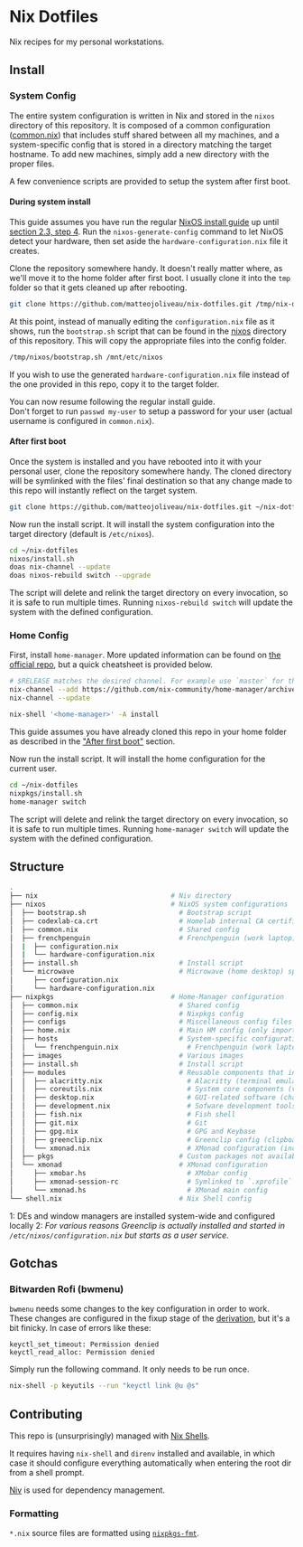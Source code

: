 # Nix Dotfiles

Nix recipes for my personal workstations.

## Install 

### System Config

The entire system configuration is written in Nix and stored in the `nixos` directory of this repository. It is composed of a common configuration ([common.nix](./nixos/common.nix)) that includes stuff shared between all my machines, and a system-specific config that is stored in a directory matching the target hostname. To add new machines, simply add a new directory with the proper files.

A few convenience scripts are provided to setup the system after first boot.

#### During system install

This guide assumes you have run the regular [NixOS install guide] up until [section 2.3, step 4]. Run the `nixos-generate-config` command to let NixOS detect your hardware, then set aside the `hardware-configuration.nix` file it creates. 

Clone the repository somewhere handy. It doesn't really matter where, as we'll move it to the home folder after first boot. I usually clone it into the `tmp` folder so that it gets cleaned up after rebooting.

```bash
git clone https://github.com/matteojoliveau/nix-dotfiles.git /tmp/nix-dotfiles
```


At this point, instead of manually editing the `configuration.nix` file as it shows, run the `bootstrap.sh` script that can be found in the [nixos](./nixos/bootstrap.sh) directory of this repository. This will copy the appropriate files into the config folder.

```bash
/tmp/nixos/bootstrap.sh /mnt/etc/nixos
```

If you wish to use the generated `hardware-configuration.nix` file instead of the one provided in this repo, copy it to the target folder.

You can now resume following the regular install guide.  
Don't forget to run `passwd my-user` to setup a password for your user (actual username is configured in `common.nix`).

#### After first boot

Once the system is installed and you have rebooted into it with your personal user, clone the repository somewhere handy. The cloned directory will be symlinked with the files' final destination so that any change made to this repo will instantly reflect on the target system.

```bash
git clone https://github.com/matteojoliveau/nix-dotfiles.git ~/nix-dotfiles
```

Now run the install script. It will install the system configuration into the target directory (default is `/etc/nixos`).

```bash
cd ~/nix-dotfiles
nixos/install.sh
doas nix-channel --update
doas nixos-rebuild switch --upgrade
```

The script will delete and relink the target directory on every invocation, so it is safe to run multiple times.
Running `nixos-rebuild switch` will update the system with the defined configuration.


### Home Config

First, install `home-manager`. More updated information can be found on [the official repo](https://github.com/nix-community/home-manager/#installation), but a quick cheatsheet is provided below.

```bash
# $RELEASE matches the desired channel. For example use `master` for the main branch or `release-20.09` for the stable release.
nix-channel --add https://github.com/nix-community/home-manager/archive/$RELEASE.tar.gz home-manager
nix-channel --update

nix-shell '<home-manager>' -A install
```

This guide assumes you have already cloned this repo in your home folder as described in the ["After first boot"](#after-first-boot) section.

Now run the install script. It will install the home configuration for the current user.

```bash
cd ~/nix-dotfiles
nixpkgs/install.sh
home-manager switch
```

The script will delete and relink the target directory on every invocation, so it is safe to run multiple times.
Running `home-manager switch` will update the system with the defined configuration.

## Structure

```bash
.
├── nix                                 # Niv directory
├── nixos                               # NixOS system configurations
│  ├── bootstrap.sh                       # Bootstrap script
│  ├── codexlab-ca.crt                    # Homelab internal CA certificate
│  ├── common.nix                         # Shared config
│  ├── frenchpenguin                      # Frenchpenguin (work laptop) specific configs
│  |  ├── configuration.nix
│  |  └── hardware-configuration.nix
│  ├── install.sh                         # Install script
│  └── microwave                          # Microwave (home desktop) specific configs
│     ├── configuration.nix
│     └── hardware-configuration.nix
├── nixpkgs                             # Home-Manager configuration
│  ├── common.nix                         # Shared config
│  ├── config.nix                         # Nixpkgs config
│  ├── configs                            # Miscellaneous config files
│  ├── home.nix                           # Main HM config (only imports common.nix and ${hostname}.nix)
│  ├── hosts                              # System-specific configurations
│  │  └── frenchpenguin.nix                 # Frenchpenguin (work laptop) specific configs
│  ├── images                             # Various images
│  ├── install.sh                         # Install script
│  ├── modules                            # Reusable components that install and configure various aspects of the system
│  │  ├── alacritty.nix                     # Alacritty (terminal emulator)
│  │  ├── coreutils.nix                     # System core components (vim, exa, environment variables, etc)
│  │  ├── desktop.nix                       # GUI-related software (chats, email, Steam, file explorer, GTK theme, etc) [1]
│  │  ├── development.nix                   # Sofware development tools (editors, compilers, language runtimes, etc)
│  │  ├── fish.nix                          # Fish shell
│  │  ├── git.nix                           # Git
│  │  ├── gpg.nix                           # GPG and Keybase
│  │  ├── greenclip.nix                     # Greenclip config (clipboard manager [2])
│  │  └── xmonad.nix                        # XMonad configuration (includes DE-less tools like Rofi, Picom, Dunst, etc)
│  ├── pkgs                               # Custom packages not available on nixpkgs
│  └── xmonad                             # XMonad configuration
│     ├── xmobar.hs                         # XMobar config
│     ├── xmonad-session-rc                 # Symlinked to `.xprofile` for starting up services and preparing the graphical environment
│     └── xmonad.hs                         # XMonad main config
└── shell.nix                             # Nix Shell config
```

1: DEs and window managers are installed system-wide and configured locally
2: *For various reasons Greenclip is actually installed and started in `/etc/nixos/configuration.nix` but starts as a user service.*

## Gotchas

### Bitwarden Rofi (bwmenu)

`bwmenu` needs some changes to the key configuration in order to work. These changes are configured in the fixup stage of the [derivation](./nixpkgs/pkgs/bitwarden-rofi.nix#L22), but it's a bit finicky. In case of errors like these:

```
keyctl_set_timeout: Permission denied
keyctl_read_alloc: Permission denied
```

Simply run the following command. It only needs to be run once.

```bash
nix-shell -p keyutils --run "keyctl link @u @s"
```

## Contributing

This repo is (unsurprisingly) managed with [Nix Shells].

It requires having `nix-shell` and `direnv` installed and available, in which case it should configure everything 
automatically when entering the root dir from a shell prompt.

[Niv] is used for dependency management.

### Formatting

`*.nix` source files are formatted using [`nixpkgs-fmt`](https://github.com/nix-community/nixpkgs-fmt).

[NixOS install guide]: https://nixos.org/manual/nixos/stable/index.html#sec-installation
[section 2.3, step 4]: https://nixos.org/manual/nixos/stable/index.html#sec-installation
[Nix Shells]: https://nixos.wiki/wiki/Development_environment_with_nix-shell
[Niv]: https://github.com/nmattia/niv